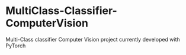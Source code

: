 # MultiClass-Classifier-ComputerVision
Multi-Class classifier Computer Vision project currently developed with PyTorch
